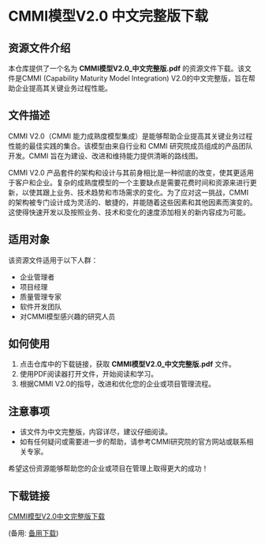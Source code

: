 # CMMI模型V2.0 中文完整版下载

## 资源文件介绍

本仓库提供了一个名为 **CMMI模型V2.0_中文完整版.pdf** 的资源文件下载。该文件是CMMI (Capability Maturity Model Integration) V2.0的中文完整版，旨在帮助企业提高其关键业务过程性能。

## 文件描述

CMMI V2.0（CMMI 能力成熟度模型集成）是能够帮助企业提高其关键业务过程性能的最佳实践的集合。该模型由来自行业和 CMMI 研究院成员组成的产品团队开发。CMMI 旨在为建设、改进和维持能力提供清晰的路线图。

CMMI V2.0 产品套件的架构和设计与其前身相比是一种彻底的改变，使其更适用于客户和企业。复杂的成熟度模型的一个主要缺点是需要花费时间和资源来进行更新，以使其跟上业务、技术趋势和市场需求的变化。为了应对这一挑战，CMMI 的架构被专门设计成为灵活的、敏捷的，并能随着这些因素和其他因素而演变的。这使得快速开发以及按照业务、技术和变化的速度添加相关的新内容成为可能。

## 适用对象

该资源文件适用于以下人群：

- 企业管理者
- 项目经理
- 质量管理专家
- 软件开发团队
- 对CMMI模型感兴趣的研究人员

## 如何使用

1. 点击仓库中的下载链接，获取 **CMMI模型V2.0_中文完整版.pdf** 文件。
2. 使用PDF阅读器打开文件，开始阅读和学习。
3. 根据CMMI V2.0的指导，改进和优化您的企业或项目管理流程。

## 注意事项

- 该文件为中文完整版，内容详尽，建议仔细阅读。
- 如有任何疑问或需要进一步的帮助，请参考CMMI研究院的官方网站或联系相关专家。

希望这份资源能够帮助您的企业或项目在管理上取得更大的成功！

## 下载链接
[CMMI模型V2.0中文完整版下载](https://pan.quark.cn/s/edc919fe082b) 

(备用: [备用下载](https://pan.baidu.com/s/15j1x2106uMfNQDxH3gBSDw?pwd=1234))
